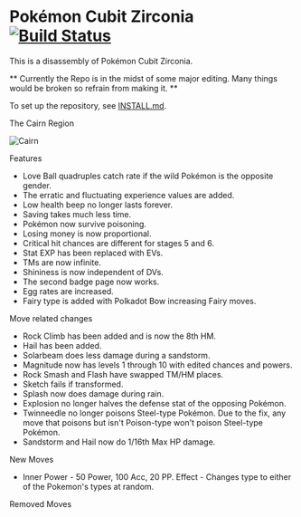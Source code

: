 # Pokémon Cubit Zirconia [![Build Status][travis-badge]][travis]

This is a disassembly of Pokémon Cubit Zirconia.

** Currently the Repo is in the midst of some major editing.
Many things would be broken so refrain from making it. **

To set up the repository, see [INSTALL.md](INSTALL.md).

[travis]: https://travis-ci.org/i0brendan0/pokezirconia
[travis-badge]: https://travis-ci.org/i0brendan0/pokezirconia.svg?branch=master

The Cairn Region

![Cairn](../blob/master/docs/town_map_mockup.png)

Features
* Love Ball quadruples catch rate if the wild Pokémon is the opposite gender.
* The erratic and fluctuating experience values are added.
* Low health beep no longer lasts forever.
* Saving takes much less time.
* Pokémon now survive poisoning.
* Losing money is now proportional.
* Critical hit chances are different for stages 5 and 6.
* Stat EXP has been replaced with EVs.
* TMs are now infinite.
* Shininess is now independent of DVs.
* The second badge page now works.
* Egg rates are increased.
* Fairy type is added with Polkadot Bow increasing Fairy moves.

Move related changes
* Rock Climb has been added and is now the 8th HM.
* Hail has been added.
* Solarbeam does less damage during a sandstorm.
* Magnitude now has levels 1 through 10 with edited chances and powers.
* Rock Smash and Flash have swapped TM/HM places.
* Sketch fails if transformed.
* Splash now does damage during rain.
* Explosion no longer halves the defense stat of the opposing Pokémon.
* Twinneedle no longer poisons Steel-type Pokémon. Due to the fix, any move that poisons but isn't Poison-type won't poison Steel-type Pokémon.
* Sandstorm and Hail now do 1/16th Max HP damage.

New Moves
* Inner Power - 50 Power, 100 Acc, 20 PP. Effect - Changes type to either of the Pokemon's types at random.

Removed Moves